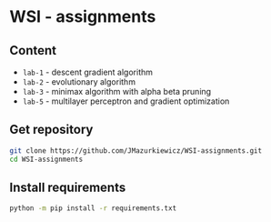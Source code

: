 # WSI - assignments

## Content

* `lab-1` - descent gradient algorithm
* `lab-2` - evolutionary algorithm
* `lab-3` - minimax algorithm with alpha beta pruning
* `lab-5` - multilayer perceptron and gradient optimization

## Get repository

```bash
git clone https://github.com/JMazurkiewicz/WSI-assignments.git
cd WSI-assignments
```

## Install requirements

```bash
python -m pip install -r requirements.txt
```
